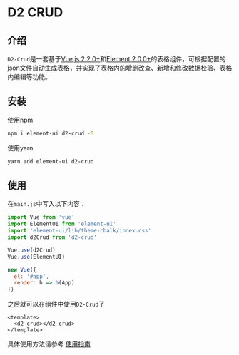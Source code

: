 # D2 CRUD


## 介绍
`D2-Crud`是一套基于[Vue.js 2.2.0+](https://cn.vuejs.org/)和[Element 2.0.0+](http://element-cn.eleme.io/#/zh-CN)的表格组件，可根据配置的json文件自动生成表格，并实现了表格内的增删改查、新增和修改数据校验、表格内编辑等功能。

## 安装
使用npm
``` bash
npm i element-ui d2-crud -S
```

使用yarn
``` bash
yarn add element-ui d2-crud
```

## 使用
在`main.js`中写入以下内容：
``` js
import Vue from 'vue'
import ElementUI from 'element-ui'
import 'element-ui/lib/theme-chalk/index.css'
import d2Crud from 'd2-crud'

Vue.use(d2Crud)
Vue.use(ElementUI)

new Vue({
  el: '#app',
  render: h => h(App)
})
```

之后就可以在组件中使用`D2-Crud`了
``` vue
<template>
  <d2-crud></d2-crud>
</template>
```

具体使用方法请参考 [使用指南](./api.md)
